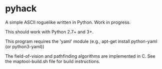 pyhack
======

A simple ASCII roguelike written in Python. Work in progress.

This should work with Python 2.7+ and 3+. 

This program requires the 'yaml' module (e.g., apt-get install python-yaml (or python3-yaml))

The field-of-vision and pathfinding algorithms are implemented in C. See the maptool-build.sh file for build instructions.
